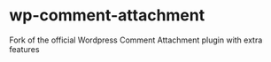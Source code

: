 # wp-comment-attachment
Fork of the official Wordpress Comment Attachment plugin with extra features
